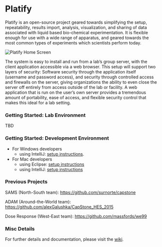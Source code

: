 # Platify

Platify is an open-source project geared towards simplifying the setup, repeatability, results import, analysis, visualization, and sharing of data associated with liquid based bio-chemical experimentation. It is flexible enough for use with a wide range of apparatus, and geared towards the most common types of experiments which scientists perform today. 

![Platify Home Screen](platify/grails-app/assets/images/screenshot.png)

The system is easy to install and run from a lab’s group server, with the client application accessible via a web browser. This setup will support two layers of security: Software security through the application itself (username and password access), and security through controlled access and firewalls on the server, giving organizations the ability to even close the server off entirely from access outside of the lab or facility. A web application that is run on the user’s own server provides a tremendous amount of portability, ease of access, and flexible security control that makes this ideal for a lab setting.

### Getting Started: Lab Environment
TBD

### Getting Started: Development Environment
* For Windows developers
  * using IntelliJ: [setup instructions](https://github.com/platify/platify//wiki/Development#mac-wintellij).
* For Mac developers
  * using Eclipse: [setup instructions](https://github.com/platify/platify//wiki/Development#eclipse)
  * using IntelliJ: [setup instructions](https://github.com/platify/platify//wiki/Development#mac-wintellij)

### Previous Projects
SAMS (North-South team):
https://github.com/surnorte/capstone

ADAM (Around-the-World team):
https://github.com/alexGalushka/CapStone_HES_2015

Dose Response (West-East team): 
https://github.com/massfords/we99

### Misc Details

For further details and documentation, please visit the [wiki](https://github.com/platify/platify/wiki).

